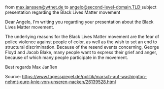from <u> max.janssen@wtnet.de </u>
to <u> angelo@second-level-domain.TLD </u>
subject presentation regarding the Black Lives Matter movement

Dear Angelo,
I'm writing you regarding your presentation about the Black Lives Matter movement.

The underlying reasons for the Black Lives Matter movement are the fear of police violence against people of color, as well as the wish to set an end to structural discrimination.
Because of the resend events concerning, George Floyd and Jacob Blake, many people want to express their grief and anger, because of which many people participate in the movement.


Best regards
Max Janßen




Source: https://www.tagesspiegel.de/politik/marsch-auf-washington-nehmt-eure-knie-von-unseren-nacken/26139528.html
